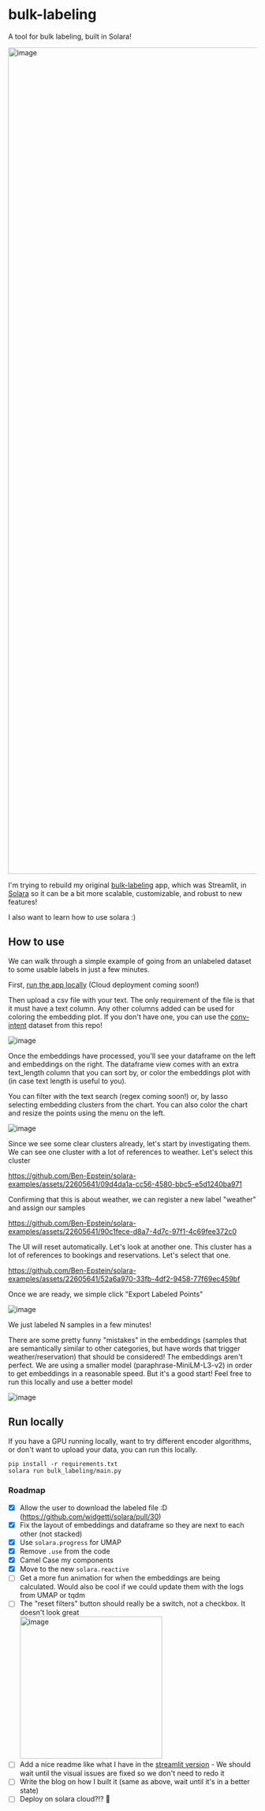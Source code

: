 # bulk-labeling
A tool for bulk labeling, built in Solara!

<img width="1675" alt="image" src="https://github.com/Ben-Epstein/solara-examples/assets/22605641/1d96c594-90fc-40dc-b497-88e4965fcbea">


I'm trying to rebuild my original [bulk-labeling](https://github.com/rungalileo/bulk-labeling/) app, which was Streamlit, in [Solara](https://github.com/widgetti/solara) so it can be a bit more scalable, customizable, and robust to new features!

I also want to learn how to use solara :)

## How to use
We can walk through a simple example of going from an unlabeled dataset to some usable labels in just a few minutes.

First, [run the app locally](https://github.com/Ben-Epstein/solara-examples/blob/main/bulk-labeling/CONTRIBUTING.md#development) (Cloud deployment coming soon!)

Then upload a csv file with your text. The only requirement of the file is that it must have a text column. Any other columns added can be used for coloring the embedding plot. If you don't have one, you can use the [conv-intent](https://github.com/Ben-Epstein/solara-examples/blob/main/bulk-labeling/bulk_labeling/conv_intent.csv) dataset from this repo!

![image](https://github.com/Ben-Epstein/solara-examples/assets/22605641/102f2931-ef83-4c2d-b92c-97cc2b25f0cd)

Once the embeddings have processed, you'll see your dataframe on the left and embeddings on the right. The dataframe view comes with an extra text_length column that you can sort by, or color the embeddings plot with (in case text length is useful to you).

You can filter with the text search (regex coming soon!) or, by lasso selecting embedding clusters from the chart. You can also color the chart and resize the points using the menu on the left.

![image](https://github.com/Ben-Epstein/solara-examples/assets/22605641/8add7a83-1739-45cc-a441-6f29dcc7d08b)

Since we see some clear clusters already, let's start by investigating them. We can see one cluster with a lot of references to weather. Let's select this cluster

https://github.com/Ben-Epstein/solara-examples/assets/22605641/09d4da1a-cc56-4580-bbc5-e5d1240ba971

Confirming that this is about weather, we can register a new label "weather" and assign our samples

https://github.com/Ben-Epstein/solara-examples/assets/22605641/90c1fece-d8a7-4d7c-97f1-4c69fee372c0

The UI will reset automatically. Let's look at another one. This cluster has a lot of references to bookings and reservations. Let's select that one.

https://github.com/Ben-Epstein/solara-examples/assets/22605641/52a6a970-33fb-4df2-9458-77f69ec459bf


Once we are ready, we simple click "Export Labeled Points"

![image](https://github.com/Ben-Epstein/solara-examples/assets/22605641/8d845410-d644-4d39-838b-392ea2538937)

We just labeled N samples in a few minutes!

There are some pretty funny "mistakes" in the embeddings (samples that are semantically similar to other categories, but have words that trigger weather/reservation) that should be considered! The embeddings aren't perfect. We are using a smaller model (paraphrase-MiniLM-L3-v2) in order to get embeddings in a reasonable speed. But it's a good start! Feel free to run this locally and use a better model

![image](https://github.com/Ben-Epstein/solara-examples/assets/22605641/74b10ae5-afcf-4d49-a6bc-bda310d56d77)

## Run locally

If you have a GPU running locally, want to try different encoder algorithms, or don't want to upload your data, you can run this locally.
```
pip install -r requirements.txt
solara run bulk_labeling/main.py
```


### Roadmap
- [X] Allow the user to download the labeled file :D (https://github.com/widgetti/solara/pull/30)
- [X] Fix the layout of embeddings and dataframe so they are next to each other (not stacked)
- [X] Use `solara.progress` for UMAP
- [X] Remove `.use` from the code
- [X] Camel Case my components
- [X] Move to the new `solara.reactive`
- [ ] Get a more fun animation for when the embeddings are being calculated. Would also be cool if we could update them with the logs from UMAP or tqdm
- [ ] The "reset filters" button should really be a switch, not a checkbox. It doesn't look great<br> <img width="288" alt="image" src="https://user-images.githubusercontent.com/22605641/216855320-bad0c6f3-07bf-4202-baba-512396e8b703.png">
- [ ] Add a nice readme like what I have in the [streamlit version](https://github.com/rungalileo/bulk-labeling) - We should wait until the visual issues are fixed so we don't need to redo it 
- [ ] Write the blog on how I built it (same as above, wait until it's in a better state)
- [ ] Deploy on solara cloud?!? 🚀
